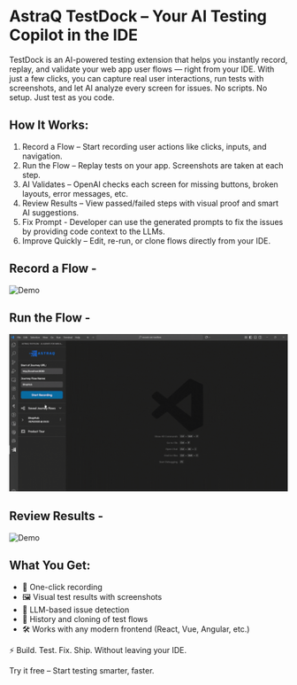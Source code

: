 # AstraQ TestDock – Your AI Testing Copilot in the IDE

TestDock is an AI-powered testing extension that helps you instantly record, replay, and validate your web app user flows — right from your IDE. With just a few clicks, you can capture real user interactions, run tests with screenshots, and let AI analyze every screen for issues. No scripts. No setup. Just test as you code.

## How It Works:
1. Record a Flow – Start recording user actions like clicks, inputs, and navigation.
2. Run the Flow – Replay tests on your app. Screenshots are taken at each step.
3. AI Validates – OpenAI checks each screen for missing buttons, broken layouts, error messages, etc.
4. Review Results – View passed/failed steps with visual proof and smart AI suggestions.
5. Fix Prompt - Developer can use the generated prompts to fix the issues by providing code context to the LLMs.  
6. Improve Quickly – Edit, re-run, or clone flows directly from your IDE.

##  Record a Flow - 
![Demo](https://raw.githubusercontent.com/Cognitive-AI-Technologies-LLC/astraq-vscode-ext-page-blazer/main/record-step.gif)

##  Run the Flow -
 ![Demo](https://raw.githubusercontent.com/Cognitive-AI-Technologies-LLC/astraq-vscode-ext-page-blazer/main/execute-flow.gif)

## Review Results - 
![Demo](https://raw.githubusercontent.com/Cognitive-AI-Technologies-LLC/astraq-vscode-ext-page-blazer/main/review-flow.gif)

## What You Get:

* 🎥 One-click recording
* 🖼️ Visual test results with screenshots
* 🤖 LLM-based issue detection
* 📜 History and cloning of test flows
* 🛠️ Works with any modern frontend (React, Vue, Angular, etc.)

⚡ Build. Test. Fix. Ship. Without leaving your IDE.
 
Try it free – Start testing smarter, faster.
